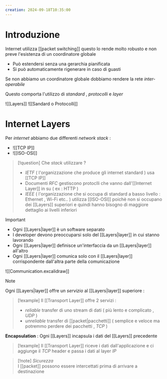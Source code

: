 ```yaml
---
creation: 2024-09-18T10:35:00
---
```

# Introduzione

Internet utilizza [[packet switching]] questo lo rende molto robusto e non preve l'esistenza di un coordinatore globale 
+ Può estendersi senza una gerarchia pianificata
+ Si può automaticamente rigenerare in caso di guasti 
 
Se non abbiamo un coordinatore globale dobbiamo rendere la rete *inter-operabile* 

Questo comporta l'utilizzo di *standard* , *protocolli* e *layer*

![[Layers]]
![[Sandard o Protocolli]]

# Internet Layers

Per *internet* abbiamo due differenti *network stack* :
+ ![[TCP IP]]
+ ![[ISO-OSI]]
>[!question] 
>Che *stack* utilizzare ?
>+ *IETF* ( l'organizzazione che produce gli internet standard ) usa [[TCP IP]]
>+ Documenti *RFC* gestiscono protoclli che vanno dall'[[Internet Layer]] in su ( ex : HTTP )
>+ *IEEE* ( l'organizzazione che si occupa di standard a basso livello : Ethernet , Wi-Fi etc.. ) utilizza [[ISO-OSI]] poichè non si occupano dei [[Layers]] superiori e quindi hanno bisogno di maggiore dettaglio ai livelli inferiori

>[!important]
>+ Ogni [[Layers|layer]] è un software separato
>+ I developer devono preoccuparsi solo del [[Layers|layer]] in cui stanno lavorando 
>+ Ogni [[Layers|layer]] definisce un'interfaccia da un [[Layers|layer]] all'altro
>+ Ogni [[Layers|layer]] comunica solo con il [[Layers|layer]] corrispondente dall'altra parte della comunicazione 

![[Communication.excalidraw]]

>[!note] 
>Ogni [[Layers|layer]] offre un *servizio* al [[Layers|layer]] superiore : 
>>[!example] 
>>Il [[Transport Layer]] offre 2 servizi : 
>>+ *reliable* transfer di uno stream di dati ( più lento e complicato , *UDP* )
>>+ *unreliable* transfer di [[packet|pacchetti]] ( semplice e veloce ma potremmo perdere dei pacchetti , *TCP* )

**Encapsulation** :
	Ogni [[Layers]] incapsula i dati del [[Layers]] precedente 
>[!example] 
> Il [[Transport Layer]] riceve i dati dall'applicazione e ci aggiunge il *TCP* header e passa i dati al layer *IP*

>[!note] *Sicurezza*  
>I [[packet]] possono essere intercettati prima di arrivare a destinazione 

